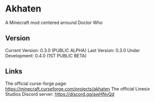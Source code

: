 # Akhaten
A Minecraft mod centered arround Doctor Who

## Version 
Current Version: 0.3.0 (PUBLIC ALPHA)
Last Version: 0.3.0
Under Development: 0.4.0 (1ST PUBLIC BETA)

## Links
The official curse-forge page: https://minecraft.curseforge.com/projects/akhaten
The official Linesix Studios Discord server: https://discord.gg/awHNvQd

